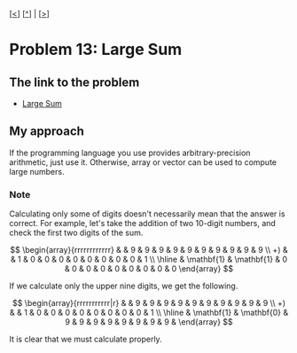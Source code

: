 \[[<](./p0012.md)] \[[^](../README.md)] | \[[>](./p0014.md)]

# Problem 13: Large Sum

## The link to the problem

- [Large Sum](https://projecteuler.net/problem=13)

## My approach

If the programming language you use provides arbitrary-precision arithmetic, just use it.
Otherwise, array or vector can be used to compute large numbers.

### Note

Calculating only some of digits doesn't necessarily mean that the answer is correct.
For example, let's take the addition of two 10-digit numbers,
and check the first two digits of the sum.

$$
\begin{array}{rrrrrrrrrrrr}
   &   & 9 & 9 & 9 & 9 & 9 & 9 & 9 & 9 & 9 & 9 \\
+) &   & 1 & 0 & 0 & 0 & 0 & 0 & 0 & 0 & 0 & 1 \\
\hline
   & \mathbf{1} & \mathbf{1} & 0 & 0 & 0 & 0 & 0 & 0 & 0 & 0 & 0
\end{array}
$$

If we calculate only the upper nine digits, we get the following.

$$
\begin{array}{rrrrrrrrrrr|r}
   &   & 9 & 9 & 9 & 9 & 9 & 9 & 9 & 9 & 9 & 9 \\
+) &   & 1 & 0 & 0 & 0 & 0 & 0 & 0 & 0 & 0 & 1 \\
\hline
   & \mathbf{1} & \mathbf{0} & 9 & 9 & 9 & 9 & 9 & 9 & 9 & 9 &
\end{array}
$$

It is clear that we must calculate properly.
